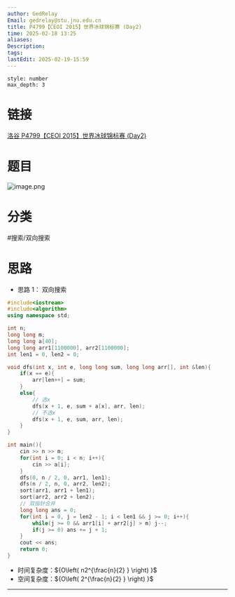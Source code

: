 ```yaml
---
author: GedRelay
Email: gedrelay@stu.jnu.edu.cn
title: P4799【CEOI 2015】世界冰球锦标赛 (Day2)
time: 2025-02-18 13:25
aliases: 
Description: 
tags: 
lastEdit: 2025-02-19-15:59
---
```


```toc
style: number
max_depth: 3
```

# 链接
[洛谷 P4799【CEOI 2015】世界冰球锦标赛 (Day2)](https://www.luogu.com.cn/problem/P4799) 

# 题目
![image.png](https://ged-pic-bed.oss-cn-guangzhou.aliyuncs.com/img/202502181326209.png)


# 分类
#搜索/双向搜索 

# 思路
- 思路 1：
双向搜索

```cpp
#include<iostream>
#include<algorithm>
using namespace std;

int n;
long long m;
long long a[40];
long long arr1[1100000], arr2[1100000];
int len1 = 0, len2 = 0;

void dfs(int x, int e, long long sum, long long arr[], int &len){
    if(x == e){
        arr[len++] = sum;
    }
    else{
        // 选x
        dfs(x + 1, e, sum + a[x], arr, len);
        // 不选x
        dfs(x + 1, e, sum, arr, len);
    }
}

int main(){
    cin >> n >> m;
    for(int i = 0; i < n; i++){
        cin >> a[i];
    }
    dfs(0, n / 2, 0, arr1, len1);
    dfs(n / 2, n, 0, arr2, len2);
    sort(arr1, arr1 + len1);
    sort(arr2, arr2 + len2);
    // 双指针合并
    long long ans = 0;
    for(int i = 0, j = len2 - 1; i < len1 && j >= 0; i++){
        while(j >= 0 && arr1[i] + arr2[j] > m) j--;
        if(j >= 0) ans += j + 1;
    }
    cout << ans;
    return 0;
}
```


- 时间复杂度：${O\left( n2^{\frac{n}{2} } \right)   }$ 
- 空间复杂度：${O\left( 2^{\frac{n}{2} }  \right)  }$ 


---

